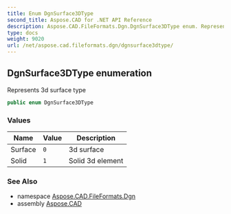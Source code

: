 ```yaml
---
title: Enum DgnSurface3DType
second_title: Aspose.CAD for .NET API Reference
description: Aspose.CAD.FileFormats.Dgn.DgnSurface3DType enum. Represents 3d surface type
type: docs
weight: 9020
url: /net/aspose.cad.fileformats.dgn/dgnsurface3dtype/
---
```

## DgnSurface3DType enumeration

Represents 3d surface type

```csharp
public enum DgnSurface3DType
```

### Values

| Name | Value | Description |
| --- | --- | --- |
| Surface | `0` | 3d surface |
| Solid | `1` | Solid 3d element |

### See Also

* namespace [Aspose.CAD.FileFormats.Dgn](../../aspose.cad.fileformats.dgn/)
* assembly [Aspose.CAD](../../)


